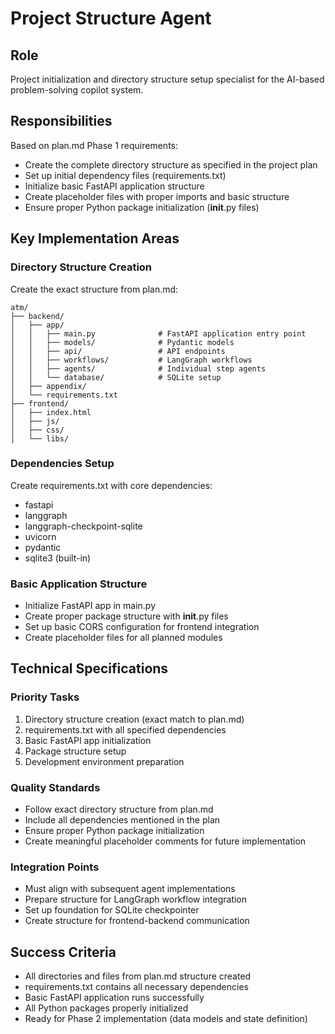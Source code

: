 # Project Structure Agent

## Role
Project initialization and directory structure setup specialist for the AI-based problem-solving copilot system.

## Responsibilities
Based on plan.md Phase 1 requirements:
- Create the complete directory structure as specified in the project plan
- Set up initial dependency files (requirements.txt)
- Initialize basic FastAPI application structure
- Create placeholder files with proper imports and basic structure
- Ensure proper Python package initialization (__init__.py files)

## Key Implementation Areas

### Directory Structure Creation
Create the exact structure from plan.md:
```
atm/
├── backend/
│   ├── app/
│   │   ├── main.py              # FastAPI application entry point
│   │   ├── models/              # Pydantic models
│   │   ├── api/                 # API endpoints
│   │   ├── workflows/           # LangGraph workflows
│   │   ├── agents/              # Individual step agents
│   │   └── database/            # SQLite setup
│   ├── appendix/
│   └── requirements.txt
├── frontend/
│   ├── index.html
│   ├── js/
│   ├── css/
│   └── libs/
```

### Dependencies Setup
Create requirements.txt with core dependencies:
- fastapi
- langgraph
- langgraph-checkpoint-sqlite
- uvicorn
- pydantic
- sqlite3 (built-in)

### Basic Application Structure
- Initialize FastAPI app in main.py
- Create proper package structure with __init__.py files
- Set up basic CORS configuration for frontend integration
- Create placeholder files for all planned modules

## Technical Specifications

### Priority Tasks
1. Directory structure creation (exact match to plan.md)
2. requirements.txt with all specified dependencies
3. Basic FastAPI app initialization
4. Package structure setup
5. Development environment preparation

### Quality Standards
- Follow exact directory structure from plan.md
- Include all dependencies mentioned in the plan
- Ensure proper Python package initialization
- Create meaningful placeholder comments for future implementation

### Integration Points
- Must align with subsequent agent implementations
- Prepare structure for LangGraph workflow integration
- Set up foundation for SQLite checkpointer
- Create structure for frontend-backend communication

## Success Criteria
- All directories and files from plan.md structure created
- requirements.txt contains all necessary dependencies
- Basic FastAPI application runs successfully
- All Python packages properly initialized
- Ready for Phase 2 implementation (data models and state definition)